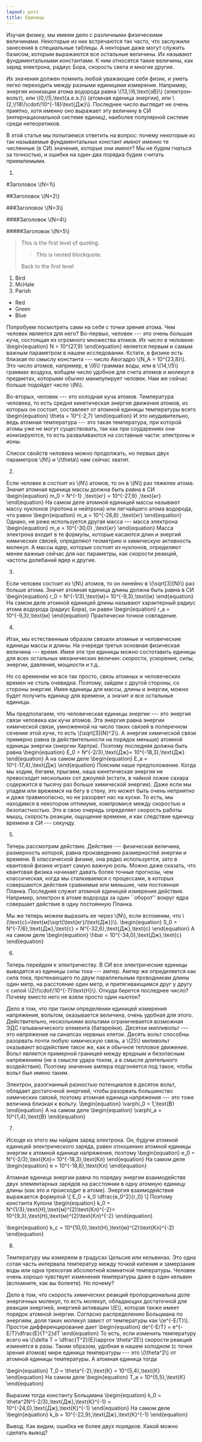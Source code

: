 ```yaml
---
layout: post
title: Единицы
---
```

Изучая физику, мы имеем дело с различными физическими величинами. Некоторые из них встречаются так часто, что заслужили занесения в специальные таблицы. А некторые даже могут служить базисом, которым выражаются все остальные величины. Их называют фундаментальными константами. К ним относятся такие величины, как заряд электрона, радиус Бора, скорость света и многие другие.

Их значения должен помнить любой уважающие себя физик, и уметь легко переходить между разными единицами измерения. Например, энергия ионизации атома водорода равна \\(13,\\!6\,\text{эВ}\\) (электрон-вольт), или \\(0,\\!5\,\text{а.е.э.}\\) (атомная еденица энергии), или \\(2,\\!18\\!\cdot\\!10^{-18}\text{Дж}\\). Последнее число выглядит не очень приятно, хотя именно оно выражает эту величину в СИ (интернациональной системе единиц), наиболее популярной системе среди нетеоретиков.

В этой статье мы попытаемся ответить на вопрос: почему некоторые из так называемые фундаментальных констант имеют именно те численные (в СИ) значения, которые они имеют? Мы не будем гнаться за точностью, и ошибки на один-два порядка будем считать приемлемыми.

1.

#Заголовок \\(N=1\\)

##Заголовок \\(N=2\\)

###Заголовок \\(N=3\\)

####Заголовок \\(N=4\\)

#####Заголовок \\(N=5\\)

> This is the first level of quoting.
>
> > This is nested blockquote.
>
> Back to the first level

1.  Bird
2.  McHale
3.  Parish

+   Red
+   Green
+   Blue

Попробуем посмотреть сами на себя с точки зрения атома. Чем человек является для него? Во-первых, человек --- это очень большая куча, состоящая из огромного множества атомов. Их число в человеке:
\begin{equation}
N = 10^{27,9}
\end{equation}
является первым и самым важным параметром в нашем исследовании. Кстати, в физике есть близкая по смыслу константа --- число Авогадро \\(N_A = 10^{23,8}\\). Это число атомов, например, в \\(6\\) граммах воды, или в \\(14,\\!5\\) граммах воздуха, вобщем число удобное для счета атомов и молекул в предметах, которыми обычно манипулирует человек. Нам же сейчас больше подойдет число \\(N\\).

Во-вторых, человек --- это холодная куча атомов. Температура человека, то есть средня кинетическая энергия движения атомов, из которых он состоит, составляет от атомной единицы температуры всего
\begin{equation}
\theta = 10^{-2,7}
\end{equation}
И это неудивительно, ведь атомная температура --- это такая температура, при которой атомы уже не могут существовать, так как при соударениях они ионизируются, то есть разваливаются на составные части: электроны и ионы.

Список свойств человека можно продолжать, но первых двух параметров \\(N\\) и \\(\theta\\) нам сейчас хватит.

2.

Если человек в состоит из \\(N\\) атомов, то он в \\(N\\) раз тяжелее атома. Значит атомная единица массы должна быть равна в СИ
\begin{equation}
m_0 = N^{-1} \,\text{кг} =  10^{-27,9} \,\text{кг}
\end{equation}
На самом деле атомной единицей массы называют массу нуклонов (протона и нейтрона) или легчайшего атома водорода, что равно
\begin{equation}
m_a = 10^{-26,8} \,\text{кг}
\end{equation}
Однако, не реже используется другая масса --- масса электрона
\begin{equation}
m_e = 10^{-30,0} \,\text{кг}
\end{equation}
Масса электрона входит в те формулы, которые касаются длин и энергий химических связей, определяют геометрию и химическую активность молекул. А массы ядер, которые состоят из нуклонов, определяют менее важные сейчас для нас параметры, как скорости реакций, частоты долебаний ядер и другие.

3.

Если человек состоит из \\(N\\) атомов, то он линейно в \\(\sqrt[3]{N}\\) раз больше атома. Значит атомная единица длины должна быть равна в СИ
\begin{equation}
r_0 = N^{-1/3}\,\text{м}= 10^{-9,3}\,\text{м}
\end{equation}
На самом деле атомной единицей длины называют характерный радиус атома водорода (радиус Бора), он равен
\begin{equation}
r_a =  10^{-9,3}\,\text{м}
\end{equation}
Практически точное совпадение.

4.

Итак, мы естественным образом связали атомные и человеческие единицы массы и длины. На очереди третья основная физическая величина --- время. Имея эти три единицы можно состотавить единицы для всех остальных механических величин: скорости, ускорения, силы, энергии, давления, мощности и т.д.. 

Но со временем не все так просто, связь атомных и человеческих времен не столь очевидна. Поэтому, зайдем с другой стороны, со стороны энергии. Имея единицы для массы, длины и энергии, можно будет получить единицу для времени, а значит и все остальные единицы. 

Мы предполагаем, что человеческая единицы энергии --- это энергия связи человека как кучи атомов. Эта энергия равна энергии химической связи, умноженной на число таких связей в поперечном сечении этой кучи, то есть \\(\sqrt[3]{N}^2\\). А энергия химической связи примерно равна (в действительности на порядок меньше) атомной единицы энергии (энергии Хартри). Поэтому последняя должна быть равна
\begin{equation}
E_0 = N^{-2/3}\,\text{Дж}= 10^{-18,3}\,\text{Дж}
\end{equation}
А на самом деле
\begin{equation}
E_a = 10^{-17,4}\,\text{Дж}
\end{equation}
Поясним наше предположение. Когда мы ходим, бегаем, прыгаем, наша кинетическая энергия не превосходит нескольких сот джоулей (кстати, в чайной ложке сахара содержится в тысячу раз больше химической энергии). Даже если мы упадем или врежемся на бегу в стену, это может быть очень неприятно и даже травмоопасно, но не разорвет нас на куски. То есть, мы находимся в некотором оптимуме, компромисе между скоростью и безопастностью. Это в свою очередь определяет скорость работы мышц, скорость реакции, ощущение времени, и как следствие единицу времени в СИ --- секунду.

5.

Теперь рассмотрим действие. Действие --- физическая величина, размерность которой, равна произведению размерностей энергии и времени. В классической физике, она редко используется, зато в квантовой физике играет самую важную роль. Можно даже сказать, что квантовая физика начинает давать более точные прогнозы, чем классическая, когда мы сталкиваемся с процессами, в которых совершаются действия сравнимые или меньшие, чем постоянная Планка. Последняя служит атомной единицей измерения действия.
Например, электрон в атоме водорода за один ``оборот'' вокруг ядра совершает действие в одну постоянную Планка.

Мы же теперь можем выразить ее через \\(N\\), если вспомним, что \\(\text{с}=\text{м}\sqrt{\text{кг}/\text{Дж}}\\).
\begin{equation}
S_0 =  N^{-7/6}\,\text{Дж}\,\text{с} =  N^{-32,6}\,\text{Дж}\,\text{с}
\end{equation}
А на самом деле
\begin{equation}
\hbar =  10^{-34,0}\,\text{Дж}\,\text{с}
\end{equation}
 
6.

Теперь перейдем к электричеству. В СИ все электрические единицы выводятся из единицы силы тока --- ампер. Ампер же определяется как сила тока, протекающего по двум параллельным проводникам длины один метр, на расстояние один метр, и притягивающимся друг у другу с силой \\(2\\!\cdot\\!10^{-7}\text{Н}\\). Откуда берется последнее число? Почему вместо него не взяли просто один ньютон?

Дело в том, что при таком определении единицей измерения напряжения, вольтом, оказывается величина, очень удобная для этого. Действительно, несколькими вольтами ограничевается возможная ЭДС гальванического элемента (батарейки). Десятки милливольт --- это напряжение на синапсах нервных клеток. Десять вольт способны разорвать почти любую химическую связь, а \\(25\\) миливольт оказывают  воздействие такое же, как и обычное тепловое движение. Вольт является примерной границей между вредным и безопасным напряжением (не в смысле удара током, а в смысле длительного воздействия). Поэтому значение ампера подгоняется под такое, чтобы вольт был имено таким.

Электрон, разогнанный разностью потенциалов в десяток вольт, обладает достаточной энергией, чтобы разорвать большинство химических связей, поэтому атомная единица напряжения --- это тоже величина близкая к вольту.
\begin{equation}
\varphi_0 = 1\,\text{B} 
\end{equation}
А на самом деле
\begin{equation}
\varphi_a =  10^{1,4}\,\text{B}
\end{equation}

7.

Исходя из этого мы найдем заряд электрона. Он, будучи атомной единицей электрического заряда, равен отношению атомной единицы энергии к атомной единице напряжения, поэтому
\begin{equation}
e_0 = N^{-2/3}\,\text{Кл}=  10^{-18,3}\,\text{Кл}
\end{equation} 
На самом деле
\begin{equation}
e =  10^{-18,8}\,\text{Кл}
\end{equation}

Атомная единица энергии равна по порядку энергии взаимодействя двух элементарных зарядов на расстоянии в одну атомную единицу длины (как это и происходит в атоме). Энергия взаимодействия выражается формулой
\\[ E_0  = k_0 \dfrac{e_0^2}{r_0} \\]
Поэтому константа Кулона
\begin{equation}
k_0 = N^{1/3}\,\text{Н}\,\text{м}^{2}\text{Кл}^{-2}=  10^{9,3}\,\text{Н}\,\text{м}^{2}\text{Кл}^{-2}
\end{equation}

\begin{equation}
k_c =  10^{10,0}\,\text{Н}\,\text{м}^{2}\text{Кл}^{-2}
\end{equation}

8.

Температуру мы измеряем в градусах Цельсия или кельвинах. Это одна сотая часть интервала температур между точкой кипения и замерзания воды или одна трехсотая абсолютной комнатной температуры. Человек очень хорошо чувствует изменения температуры даже в один кельвин (вспомните, как вы болеете). Но почему?

Дело в том, что скорость химических реакций пропорциональна доле энергичных молекул, то есть молекул, обладающих достаточной для реакции энергией, энергией активации \\(E\\), которая также имеет порядок атомной энергии. Согласно распределению Больцмана по энергиям, доля таких молекул завист от температуры как \\(e^{-E/T}\\). Простое дифференцирование дает
\begin{equation}
de^{-E/T} = e^{-E/T}\dfrac{E}{T^2}dT
\end{equation}
То есть, если изменить температуру всего на \\(\delta T = \dfrac{T^2}{E}\approx \theta^2E\\) скорости реакций изменятся в разы. Таким образом, удобная в нашем холодном (с точки зрения атомов) мире единица температуры --- это \\(\theta^2\\) от атомной единицы температуры. А атомная единица тогда

\begin{equation}
T_0 = \theta^{-2}\,\text{К} = 10^{5,4}\,\text{К}
\end{equation}
На самом деле
\begin{equation}
T_a =  10^{5,5}\,\text{К}
\end{equation}


Выразим тогда константу Больцмана
\begin{equation}
k_0 = \theta^2N^{-2/3}\,\text{Дж}\,\text{К}^{-1} = 10^{-24,0}\,\text{Дж}\,\text{К}^{-1}
\end{equation}
На самом деле
\begin{equation}
k_b =  10^{-22,9}\,\text{Дж}\,\text{К}^{-1}
\end{equation}


Вывод.
Как видим, ошибка не более двух порядков. Какой можно сделать вывод? 

